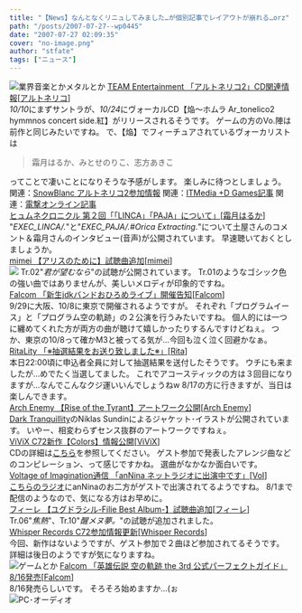 ```yaml
---
title: "【News】なんとなくリニュしてみました…が個別記事でレイアウトが崩れる…orz"
path: "/posts/2007-07-27--wp0445"
date: "2007-07-27 02:09:35"
cover: "no-image.png"
author: "stfate"
tags: ["ニュース"]
---
```


<style type="text/css">
<!--
p {white-space: pre-wrap};
-->
</style>

<img src="http://stfate.net/img/category1.jpg" alt="業界音楽とかメタルとか">
<a class="topics" href="http://www.team-e.co.jp/products_new/kdsd-10027-28/SP/index.html" target="_blank">TEAM Entertainment 「アルトネリコ2」CD関連情報</a><span class="junre">[<a href="http://ar-tonelico.jp/" target="_blank">アルトネリコ</a>]</span>
<div class="news"><em>10/10</em>にまずサントラが、<em>10/24</em>にヴォーカルCD【焔～ホムラ Ar_tonelico2 hymmnos concert side.紅】がリリースされるそうです。
ゲームの方のVo.陣は前作と同じみたいですね。
で、【焔】でフィーチュアされているヴォーカリストは
<blockquote>霜月はるか、みとせのりこ、志方あきこ</blockquote>ってことで凄いことになりそうな予感がします。
楽しみに待つとしましょう。
関連：<a href="http://www.snowblanc.net/" target="_blank">SnowBlanc アルトネリコ2参加情報</a>
関連：<a href="http://plusd.itmedia.co.jp/games/articles/0707/27/news067.html" target="_blank">ITMedia +D Games記事</a>
関連：<a href="http://www.dengekionline.com/data/news/2007/7/27/191c6eead474cfcd3adfced96176412c.html" target="_blank">電撃オンライン記事</a></div>
<a class="topics" href="http://ar-tonelico.jp/t_paper.htm" target="_blank">ヒュムネクロニクル 第２回「「LINCA」「PAJA」について」</a><span class="junre">[<a href="http://shimotsukin.com/" target="_blank">霜月はるか</a>]</span>
<div class="news">"<em>EXEC_LINCA/.</em>"と"<em>EXEC_PAJA/.#Orica Extracting.</em>"について土屋さんのコメント＆霜月さんのインタビュー(音声)が公開されています。
早速聴いておくとしましょうか。</div>
<a class="topics" href="http://hzwaltz.com/" target="_blank">mimei 【アリスのために】試聴曲追加</a><span class="junre">[<a href="http://hzwaltz.com/" target="_blank">mimei</a>]</span>
<div class="news"><a href="http://hzwaltz.com/" target="_blank"><img src="http://stfate.net/img/mimei_yugami1.jpg" /></a>
Tr.02"<em>君が望むなら</em>"の試聴が公開されています。
Tr.01のようなゴシック色の強い曲ではありませんが、美しいメロディが印象的ですね。</div>
<a class="topics" href="http://www.falcom.co.jp/info/index.html" target="_blank">Falcom 「新生jdkバンドおひろめライブ」開催告知</a><span class="junre">[<a href="http://www.falcom.co.jp/" target="_blank">Falcom</a>]</span>
<div class="news">9/29に大阪、10/8に東京で開催されるようですが。
それぞれ「プログラムイース」と「プログラム空の軌跡」の２公演を行うみたいですね。
個人的には一つに纏めてくれた方が両方の曲が聴けて嬉しかったりするんですけどねぇ。
つか、東京の10/8って確かM3と被ってる気が…今回も泣く泣く回避かなぁ。</div>
<a class="topics" href="http://ritarita.jugem.jp/" target="_blank">RitaLity 「※抽選結果をお送り致しました※」</a><span class="junre">[<a href="http://ritarita.jp/" target="_blank">Rita</a>]</span>
<div class="news">本日22:00頃に申込者全員に対して抽選結果を送付したそうです。
ウチにも来ましたが…めでたく当選してました。
これでアコースティックの方は３回目になりますが…なんでこんなクジ運いいんでしょうねw
8/17の方に行きますが、当日は楽しんできます。</div>
<a class="topics" href="http://www.archenemy.net/japan/" target="_blank">Arch Enemy 【Rise of the Tyrant】アートワーク公開</a><span class="junre">[<a href="http://www.archenemy.net/japan/" target="_blank">Arch Enemy</a>]</span>
<div class="news"><a href="http://www.darktranquillity.com/" target="_blank">Dark Tranquillity</a>のNiklas Sundinによるジャケット･イラストが公開されています。
いやー、相変わらずセンス抜群のアートワークですねぇ。</div>
<a class="topics" href="http://c72.crowsclaw.info/2007/07/27/0549_17.php" target="_blank">ViViX C72新作【Colors】情報公開</a><span class="junre">[<a href="http://www.vivix.info/" target="_blank">ViViX</a>]</span>
<div class="news">CDの詳細は<a href="http://www.vivix.info/colors.htm" target="_blank">こちら</a>を参照してください。
ゲスト参加で発表したアレンジ曲などのコンピレーション、って感じですかね。
選曲がなかなか面白いです。</div>
<a class="topics" href="http://aciblog.exblog.jp/7198395/" target="_blank">Voltage of Imagination通信 「anNina ネットラジオに出演中です」</a><span class="junre">[<a href="http://www.voltagenation.com/" target="_blank">VoI</a>]</span>
<div class="news"><a href="http://www.animate.tv/digital/web_radio/detail_043.html" target="_blank">こちらのラジオ</a>にanNinaのお二方がゲストで出演されてるようですね。
8/1まで配信のようなので、気になる方はお早めに。</div>
<a class="topics" href="http://shule-aroon.sakura.ne.jp/filie/" target="_blank">フィーレ 【ユグドラシル-Filie Best Album-】試聴曲追加</a><span class="junre">[<a href="http://shule-aroon.sakura.ne.jp/filie/" target="_blank">フィーレ</a>]</span>
<div class="news">Tr.06"<em>焦熱</em>"、Tr.10"<em>醒メヌ夢。</em>"の試聴が追加されました。</div>
<a class="topics" href="http://www11.plala.or.jp/whispers/" target="_blank">Whisper Records C72参加情報更新</a><span class="junre">[<a href="http://www11.plala.or.jp/whispers/" target="_blank">Whisper Records</a>]</span>
<div class="news">今回、新作はないようですが、ゲスト参加で２曲ほど参加されてるそうです。
詳細は後日のようですが気になりますね。</div>
<img src="http://stfate.net/img/category2.jpg" alt="ゲームとか">
<a class="topics" href="http://www.falcom.co.jp/sora_3rd/" target="_blank">Falcom 「英雄伝説 空の軌跡 the 3rd 公式パーフェクトガイド」8/16発売</a><span class="junre">[<a href="http://www.falcom.co.jp/" target="_blank">Falcom</a>]</span>
<div class="news">8/16発売らしいです。
そろそろ始めますか…(ぉ</div>
<img src="http://stfate.net/img/category3.jpg" alt="PC･オーディオ">
